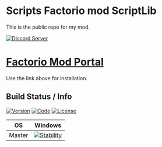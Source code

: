 # Scripts Factorio mod ScriptLib

This is the public repo for my mod.

[![Discord Server](https://discordapp.com/api/guilds/354003394718859275/embed.png?style=banner2)](discord.gg/D2YJFBm)

# [Factorio Mod Portal](https://mods.factorio.com/mod/ScriptLib)
Use the link above for installation.

## Build Status / Info
[![Version](http://img.shields.io/:version-0.0.2-red.svg?style=flat-square)](http://badges.org)
[![Code](http://img.shields.io/:code-lua-blue.svg?style=flat-square)](http://badges.org)
[![License](http://img.shields.io/:license-mit-blue.svg?style=flat-square)](http://badges.org)

| OS | Windows |
| ------ | ------- |
| Master   | [![Stability](http://img.shields.io/:Stability-stable-green.svg?style=flat-square)](http://badges.org)
